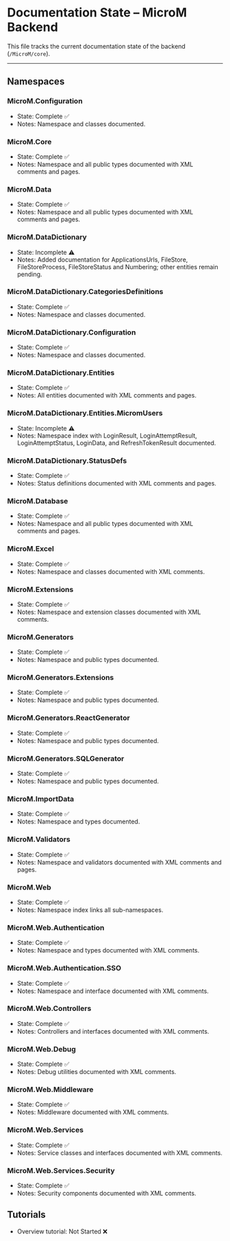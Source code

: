 # Documentation State – MicroM Backend

This file tracks the current documentation state of the backend (`/MicroM/core`).

---

## Namespaces

### MicroM.Configuration
- State: Complete ✅
- Notes: Namespace and classes documented.

### MicroM.Core
- State: Complete ✅
- Notes: Namespace and all public types documented with XML comments and pages.

### MicroM.Data
- State: Complete ✅
- Notes: Namespace and all public types documented with XML comments and pages.

### MicroM.DataDictionary
- State: Incomplete ⚠️
- Notes: Added documentation for ApplicationsUrls, FileStore, FileStoreProcess, FileStoreStatus and Numbering; other entities remain pending.

### MicroM.DataDictionary.CategoriesDefinitions
- State: Complete ✅
- Notes: Namespace and classes documented.

### MicroM.DataDictionary.Configuration
- State: Complete ✅
- Notes: Namespace and classes documented.

### MicroM.DataDictionary.Entities
- State: Complete ✅
- Notes: All entities documented with XML comments and pages.

### MicroM.DataDictionary.Entities.MicromUsers
- State: Incomplete ⚠️
- Notes: Namespace index with LoginResult, LoginAttemptResult, LoginAttemptStatus, LoginData, and RefreshTokenResult documented.

### MicroM.DataDictionary.StatusDefs
- State: Complete ✅
- Notes: Status definitions documented with XML comments and pages.

### MicroM.Database
 - State: Complete ✅
 - Notes: Namespace and all public types documented with XML comments and pages.

### MicroM.Excel
- State: Complete ✅
- Notes: Namespace and classes documented with XML comments.

### MicroM.Extensions
- State: Complete ✅
- Notes: Namespace and extension classes documented with XML comments.

### MicroM.Generators
- State: Complete ✅
- Notes: Namespace and public types documented.

### MicroM.Generators.Extensions
- State: Complete ✅
- Notes: Namespace and public types documented.

### MicroM.Generators.ReactGenerator
- State: Complete ✅
- Notes: Namespace and public types documented.

### MicroM.Generators.SQLGenerator
- State: Complete ✅
- Notes: Namespace and public types documented.

### MicroM.ImportData
- State: Complete ✅
- Notes: Namespace and types documented.

### MicroM.Validators
- State: Complete ✅
- Notes: Namespace and validators documented with XML comments and pages.

### MicroM.Web
- State: Complete ✅
- Notes: Namespace index links all sub-namespaces.

### MicroM.Web.Authentication
- State: Complete ✅
- Notes: Namespace and types documented with XML comments.

### MicroM.Web.Authentication.SSO
- State: Complete ✅
- Notes: Namespace and interface documented with XML comments.

### MicroM.Web.Controllers
- State: Complete ✅
- Notes: Controllers and interfaces documented with XML comments.

### MicroM.Web.Debug
- State: Complete ✅
- Notes: Debug utilities documented with XML comments.

### MicroM.Web.Middleware
- State: Complete ✅
- Notes: Middleware documented with XML comments.

### MicroM.Web.Services
- State: Complete ✅
- Notes: Service classes and interfaces documented with XML comments.

### MicroM.Web.Services.Security
- State: Complete ✅
- Notes: Security components documented with XML comments.

## Tutorials
- Overview tutorial: Not Started ❌
